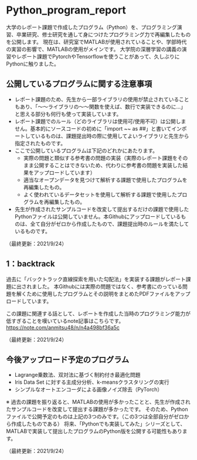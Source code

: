 # Python_program_report
大学のレポート課題で作成したプログラム（Python）を、プログラミング演習、卒業研究、修士研究を通して身につけたプログラミング力で再編集したものを公開します。
現在は、研究室でMATLABが使用されていることや、学部時代の実習の影響で、MATLABの使用がメインです。
大学院の深層学習の講義の演習やレポート課題でPytorchやTensorflowを使うことがあって、久しぶりにPythonに触りました。

## 公開しているプログラムに関する注意事項
- レポート課題のため、先生から一部ライブラリの使用が禁止されていることもあり、「〜〜ライブラリの〜〜関数を使えば、数行で実装できるのに...」と思える部分も何行も使って実装しています。
- レポート課題でのルール（どのライブラリは使用可/使用不可）は公開しません。基本的にソースコードの初めに「import ~~ as ##」と書いてインポートしているものは、課題提出時の際に使用してよいライブラリと先生から指定されたものです。
- ここで公開しているプログラムは下記のどれかにあたります。
  - 実際の問題と類似する参考書の問題の実装（実際のレポート課題をそのまま公開することはできないため、代わりに参考書の問題を実装した結果をアップロードしています）
  - 適当なオープンデータを見つけて解析する課題で使用したプログラムを再編集したもの。
  - よく使われているデータセットを使用して解析する課題で使用したプログラムを再編集したもの。
- 先生が作成されたサンプルコードを改変して提出するだけの課題で使用したPythonファイルは公開していません。本Githubにアップロードしているものは、全て自分がゼロから作成したもので、課題提出時のルールを満たしているものです。

（最終更新：2021/9/24）

## 1：backtrack
過去に「バックトラック直線探索を用いた勾配法」を実装する課題がレポート課題に出されました。
本Githubには実際の問題ではなく、参考書にのっている問題を解くために使用したプログラムとその説明をまとめたPDFファイルをアップロードしています。

この課題に関連する話として、レポートを作成した当時のプログラミング能力が低すぎることを嘆いているnote記事はこちらです。
https://note.com/anmitsu48/n/n4a498bf36a5c

（最終更新：2021/9/24）

## 今後アップロード予定のプログラム
- Lagrange乗数法、双対法に基づく制約付き最適化問題
- Iris Data Set に対する主成分分析、k-meansクラスタリングの実行
- シンプルなオートエンコーダによる画像ノイズ除去（PyTorch）

※ 過去の課題を振り返ると、MATLABの使用が多かったことと、先生が作成されたサンプルコードを改変して提出する課題が多かったです。
そのため、Pythonファイルで公開予定のものは上記の3つのみです。（この3つは全部自分がゼロから作成したものである）
将来、「Pythonでも実装してみた」シリーズとして、MATLABで実装して提出したプログラムのPython版を公開する可能性もあります。

（最終更新：2021/9/24）
